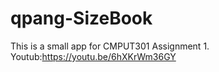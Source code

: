 # qpang-SizeBook
This is a small app for CMPUT301 Assignment 1.
Youtub:https://youtu.be/6hXKrWm36GY
